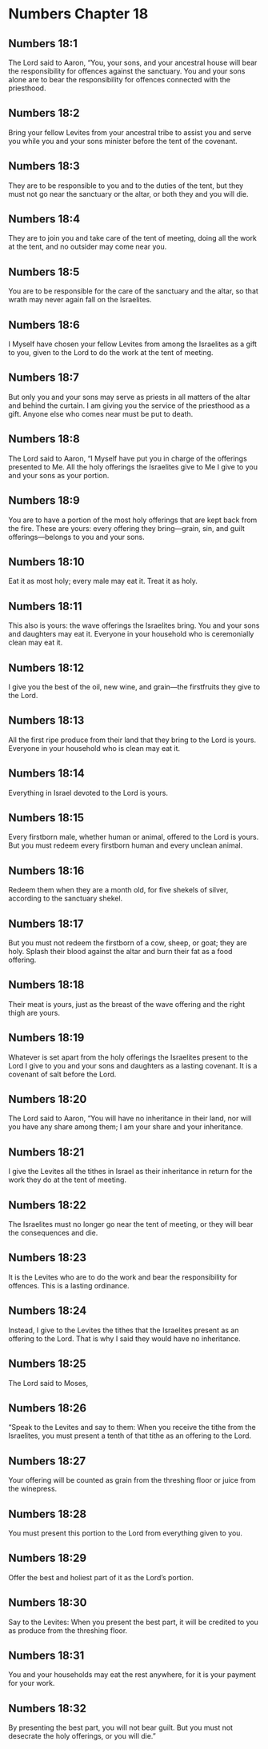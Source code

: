 # Numbers Chapter 18

## Numbers 18:1
The Lord said to Aaron, “You, your sons, and your ancestral house will bear the responsibility for offences against the sanctuary. You and your sons alone are to bear the responsibility for offences connected with the priesthood.

## Numbers 18:2
Bring your fellow Levites from your ancestral tribe to assist you and serve you while you and your sons minister before the tent of the covenant.

## Numbers 18:3
They are to be responsible to you and to the duties of the tent, but they must not go near the sanctuary or the altar, or both they and you will die.

## Numbers 18:4
They are to join you and take care of the tent of meeting, doing all the work at the tent, and no outsider may come near you.

## Numbers 18:5
You are to be responsible for the care of the sanctuary and the altar, so that wrath may never again fall on the Israelites.

## Numbers 18:6
I Myself have chosen your fellow Levites from among the Israelites as a gift to you, given to the Lord to do the work at the tent of meeting.

## Numbers 18:7
But only you and your sons may serve as priests in all matters of the altar and behind the curtain. I am giving you the service of the priesthood as a gift. Anyone else who comes near must be put to death.

## Numbers 18:8
The Lord said to Aaron, “I Myself have put you in charge of the offerings presented to Me. All the holy offerings the Israelites give to Me I give to you and your sons as your portion.

## Numbers 18:9
You are to have a portion of the most holy offerings that are kept back from the fire. These are yours: every offering they bring—grain, sin, and guilt offerings—belongs to you and your sons.

## Numbers 18:10
Eat it as most holy; every male may eat it. Treat it as holy.

## Numbers 18:11
This also is yours: the wave offerings the Israelites bring. You and your sons and daughters may eat it. Everyone in your household who is ceremonially clean may eat it.

## Numbers 18:12
I give you the best of the oil, new wine, and grain—the firstfruits they give to the Lord.

## Numbers 18:13
All the first ripe produce from their land that they bring to the Lord is yours. Everyone in your household who is clean may eat it.

## Numbers 18:14
Everything in Israel devoted to the Lord is yours.

## Numbers 18:15
Every firstborn male, whether human or animal, offered to the Lord is yours. But you must redeem every firstborn human and every unclean animal.

## Numbers 18:16
Redeem them when they are a month old, for five shekels of silver, according to the sanctuary shekel.

## Numbers 18:17
But you must not redeem the firstborn of a cow, sheep, or goat; they are holy. Splash their blood against the altar and burn their fat as a food offering.

## Numbers 18:18
Their meat is yours, just as the breast of the wave offering and the right thigh are yours.

## Numbers 18:19
Whatever is set apart from the holy offerings the Israelites present to the Lord I give to you and your sons and daughters as a lasting covenant. It is a covenant of salt before the Lord.

## Numbers 18:20
The Lord said to Aaron, “You will have no inheritance in their land, nor will you have any share among them; I am your share and your inheritance.

## Numbers 18:21
I give the Levites all the tithes in Israel as their inheritance in return for the work they do at the tent of meeting.

## Numbers 18:22
The Israelites must no longer go near the tent of meeting, or they will bear the consequences and die.

## Numbers 18:23
It is the Levites who are to do the work and bear the responsibility for offences. This is a lasting ordinance.

## Numbers 18:24
Instead, I give to the Levites the tithes that the Israelites present as an offering to the Lord. That is why I said they would have no inheritance.

## Numbers 18:25
The Lord said to Moses,

## Numbers 18:26
“Speak to the Levites and say to them: When you receive the tithe from the Israelites, you must present a tenth of that tithe as an offering to the Lord.

## Numbers 18:27
Your offering will be counted as grain from the threshing floor or juice from the winepress.

## Numbers 18:28
You must present this portion to the Lord from everything given to you.

## Numbers 18:29
Offer the best and holiest part of it as the Lord’s portion.

## Numbers 18:30
Say to the Levites: When you present the best part, it will be credited to you as produce from the threshing floor.

## Numbers 18:31
You and your households may eat the rest anywhere, for it is your payment for your work.

## Numbers 18:32
By presenting the best part, you will not bear guilt. But you must not desecrate the holy offerings, or you will die.”

